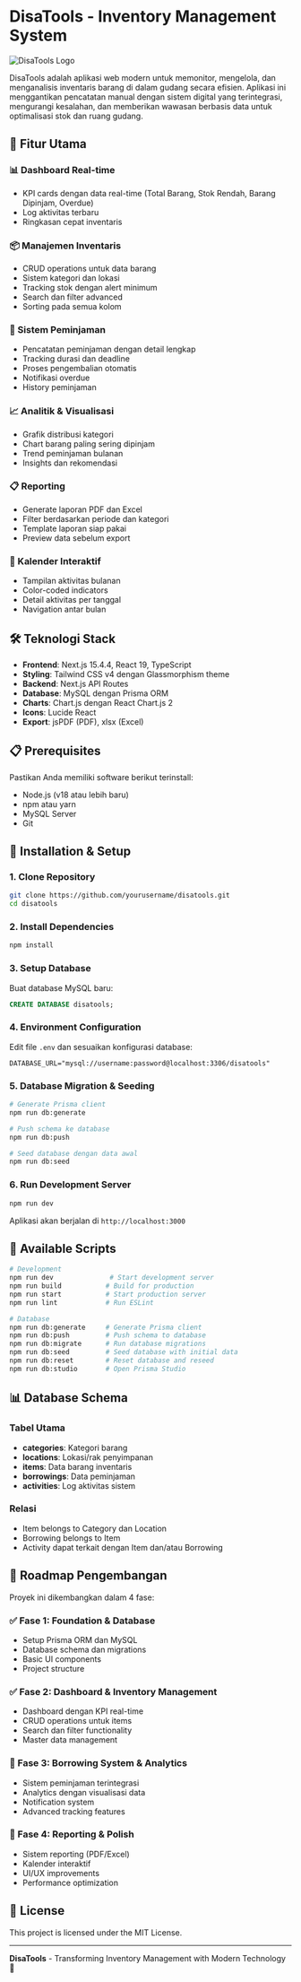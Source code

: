 # DisaTools - Inventory Management System

![DisaTools Logo](https://via.placeholder.com/800x200/4A90E2/FFFFFF?text=DisaTools+-+Inventory+Management+System)

DisaTools adalah aplikasi web modern untuk memonitor, mengelola, dan menganalisis inventaris barang di dalam gudang secara efisien. Aplikasi ini menggantikan pencatatan manual dengan sistem digital yang terintegrasi, mengurangi kesalahan, dan memberikan wawasan berbasis data untuk optimalisasi stok dan ruang gudang.

## 🚀 Fitur Utama

### 📊 Dashboard Real-time
- KPI cards dengan data real-time (Total Barang, Stok Rendah, Barang Dipinjam, Overdue)
- Log aktivitas terbaru
- Ringkasan cepat inventaris

### 📦 Manajemen Inventaris
- CRUD operations untuk data barang
- Sistem kategori dan lokasi
- Tracking stok dengan alert minimum
- Search dan filter advanced
- Sorting pada semua kolom

### 🔄 Sistem Peminjaman
- Pencatatan peminjaman dengan detail lengkap
- Tracking durasi dan deadline
- Proses pengembalian otomatis
- Notifikasi overdue
- History peminjaman

### 📈 Analitik & Visualisasi
- Grafik distribusi kategori
- Chart barang paling sering dipinjam
- Trend peminjaman bulanan
- Insights dan rekomendasi

### 📋 Reporting
- Generate laporan PDF dan Excel
- Filter berdasarkan periode dan kategori
- Template laporan siap pakai
- Preview data sebelum export

### 📅 Kalender Interaktif
- Tampilan aktivitas bulanan
- Color-coded indicators
- Detail aktivitas per tanggal
- Navigation antar bulan

## 🛠️ Teknologi Stack

- **Frontend**: Next.js 15.4.4, React 19, TypeScript
- **Styling**: Tailwind CSS v4 dengan Glassmorphism theme
- **Backend**: Next.js API Routes
- **Database**: MySQL dengan Prisma ORM
- **Charts**: Chart.js dengan React Chart.js 2
- **Icons**: Lucide React
- **Export**: jsPDF (PDF), xlsx (Excel)

## 📋 Prerequisites

Pastikan Anda memiliki software berikut terinstall:

- Node.js (v18 atau lebih baru)
- npm atau yarn
- MySQL Server
- Git

## 🚀 Installation & Setup

### 1. Clone Repository
```bash
git clone https://github.com/yourusername/disatools.git
cd disatools
```

### 2. Install Dependencies
```bash
npm install
```

### 3. Setup Database
Buat database MySQL baru:
```sql
CREATE DATABASE disatools;
```

### 4. Environment Configuration
Edit file `.env` dan sesuaikan konfigurasi database:
```env
DATABASE_URL="mysql://username:password@localhost:3306/disatools"
```

### 5. Database Migration & Seeding
```bash
# Generate Prisma client
npm run db:generate

# Push schema ke database
npm run db:push

# Seed database dengan data awal
npm run db:seed
```

### 6. Run Development Server
```bash
npm run dev
```

Aplikasi akan berjalan di `http://localhost:3000`

## 🔧 Available Scripts

```bash
# Development
npm run dev              # Start development server
npm run build           # Build for production
npm run start           # Start production server
npm run lint            # Run ESLint

# Database
npm run db:generate     # Generate Prisma client
npm run db:push         # Push schema to database
npm run db:migrate      # Run database migrations
npm run db:seed         # Seed database with initial data
npm run db:reset        # Reset database and reseed
npm run db:studio       # Open Prisma Studio
```

## 📊 Database Schema

### Tabel Utama
- **categories**: Kategori barang
- **locations**: Lokasi/rak penyimpanan
- **items**: Data barang inventaris
- **borrowings**: Data peminjaman
- **activities**: Log aktivitas sistem

### Relasi
- Item belongs to Category dan Location
- Borrowing belongs to Item
- Activity dapat terkait dengan Item dan/atau Borrowing

## 🎯 Roadmap Pengembangan

Proyek ini dikembangkan dalam 4 fase:

### ✅ Fase 1: Foundation & Database
- Setup Prisma ORM dan MySQL
- Database schema dan migrations
- Basic UI components
- Project structure

### ✅ Fase 2: Dashboard & Inventory Management
- Dashboard dengan KPI real-time
- CRUD operations untuk items
- Search dan filter functionality
- Master data management

### 🚧 Fase 3: Borrowing System & Analytics
- Sistem peminjaman terintegrasi
- Analytics dengan visualisasi data
- Notification system
- Advanced tracking features

### 📅 Fase 4: Reporting & Polish
- Sistem reporting (PDF/Excel)
- Kalender interaktif
- UI/UX improvements
- Performance optimization

## 📝 License

This project is licensed under the MIT License.

---

**DisaTools** - Transforming Inventory Management with Modern Technology 🚀
